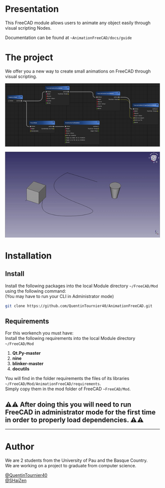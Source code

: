 # Presentation

This FreeCAD module allows users to animate any object easily through visual scripting Nodes.
    
Documentation can be found at `~AnimationFreeCAD/docs/guide`

# The project

We offer you a new way to create small animations on FreeCAD through visual scripting.

![Image de PyFlow](./docs/img/exampleNode.png)<br/>

![Video de presentation](./docs/img/videoPresentation.gif)

# Installation

## Install

Install the following packages into the local Module directory `~/FreeCAD/Mod` using the following command:<br/>
(You may have to run your CLI in Administrator mode)
```bash
git clone https://github.com/QuentinTournier40/AnimationFreeCAD.git
```

## Requirements

For this workench you must have:<br/>
Install the following requirements into the local Module directory `~/FreeCAD/Mod`

1. **Qt.Py-master**
2. **nine**
3. **blinker-master**
4. **docutils**

You will find in the folder requirements the files of its libraries `~/FreeCAD/Mod/AnimationFreeCAD/requirements`.<br/>
Simply copy them in the mod folder of FreeCAD `~FreeCAD/Mod`.

## ⚠️⚠️ After doing this you will need to run FreeCAD in **administrator mode** for the first time in order to properly load dependencies. ⚠️⚠️

-----------------------------------------------------------------------------------------------------

# Author

We are 2 students from the University of Pau and the Basque Country.<br/>
We are working on a project to graduate from computer science.

[@QuentinTournier40](https://github.com/QuentinTournier40)<br/>
[@SHaiZen](https://github.com/SHaiZen25)
